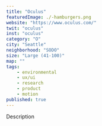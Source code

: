 ```yaml
---
title: "Oculus"
featuredImage: ./-hamburgers.png
website: "https://www.oculus.com/"
twit: "oculus"
inst: "oculus"
category: "O"
city: "Seattle"
neighborhood: "SODO"
size: "Large (41-100)"
map: ""
tags:
    - environmental
    - ux/ui
    - research
    - product
    - motion
published: true
---
```


Description

